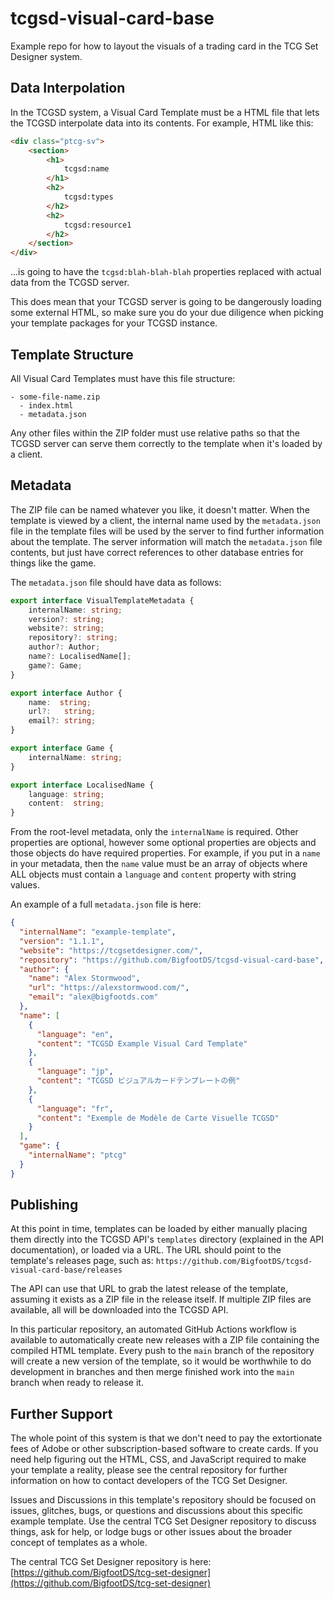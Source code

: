 # tcgsd-visual-card-base
Example repo for how to layout the visuals of a trading card in the TCG Set Designer system.

## Data Interpolation

In the TCGSD system, a Visual Card Template must be a HTML file that lets the TCGSD interpolate data into its contents. For example, HTML like this:

```html
<div class="ptcg-sv">
	<section>
		<h1>
			tcgsd:name
		</h1>
		<h2>
			tcgsd:types
		</h2>
		<h2>
			tcgsd:resource1
		</h2>
	</section>
</div>
```

...is going to have the `tcgsd:blah-blah-blah` properties replaced with actual data from the TCGSD server.

This does mean that your TCGSD server is going to be dangerously loading some external HTML, so make sure you do your due diligence when picking your template packages for your TCGSD instance.


## Template Structure

All Visual Card Templates must have this file structure:

```
- some-file-name.zip
  - index.html
  - metadata.json

```

Any other files within the ZIP folder must use relative paths so that the TCGSD server can serve them correctly to the template when it's loaded by a client. 

## Metadata

The ZIP file can be named whatever you like, it doesn't matter. When the template is viewed by a client, the internal name used by the `metadata.json` file in the template files will be used by the server to find further information about the template. The server information will match the `metadata.json` file contents, but just have correct references to other database entries for things like the game.

The `metadata.json` file should have data as follows:

```typescript
export interface VisualTemplateMetadata {
    internalName: string;
    version?: string;
    website?: string;
    repository?: string;
    author?: Author;
    name?: LocalisedName[];
    game?: Game;
}

export interface Author {
    name:  string;
    url?:   string;
    email?: string;
}

export interface Game {
    internalName: string;
}

export interface LocalisedName {
    language: string;
    content:  string;
}
```

From the root-level metadata, only the `internalName` is required. Other properties are optional, however some optional properties are objects and those objects do have required properties. For example, if you put in a `name` in your metadata, then the `name` value must be an array of objects where ALL objects must contain a `language` and `content` property with string values. 

An example of a full `metadata.json` file is here:

```json
{
  "internalName": "example-template",
  "version": "1.1.1",
  "website": "https://tcgsetdesigner.com/",
  "repository": "https://github.com/BigfootDS/tcgsd-visual-card-base",
  "author": {
    "name": "Alex Stormwood",
    "url": "https://alexstormwood.com/",
    "email": "alex@bigfootds.com"
  },
  "name": [
    {
      "language": "en",
      "content": "TCGSD Example Visual Card Template"
    },
    {
      "language": "jp",
      "content": "TCGSD ビジュアルカードテンプレートの例"
    },
    {
      "language": "fr",
      "content": "Exemple de Modèle de Carte Visuelle TCGSD"
    }
  ],
  "game": {
    "internalName": "ptcg"
  }
}
```

## Publishing

At this point in time, templates can be loaded by either manually placing them directly into the TCGSD API's `templates` directory (explained in the API documentation), or loaded via a URL. The URL should point to the template's releases page, such as: `https://github.com/BigfootDS/tcgsd-visual-card-base/releases`

The API can use that URL to grab the latest release of the template, assuming it exists as a ZIP file in the release itself. If multiple ZIP files are available, all will be downloaded into the TCGSD API.

In this particular repository, an automated GitHub Actions workflow is available to automatically create new releases with a ZIP file containing the compiled HTML template. Every push to the `main` branch of the repository will create a new version of the template, so it would be worthwhile to do development in branches and then merge finished work into the `main` branch when ready to release it.

## Further Support

The whole point of this system is that we don't need to pay the extortionate fees of Adobe or other subscription-based software to create cards. If you need help figuring out the HTML, CSS, and JavaScript required to make your template a reality, please see the central repository for further information on how to contact developers of the TCG Set Designer.

Issues and Discussions in this template's repository should be focused on issues, glitches, bugs, or questions and discussions about this specific example template. Use the central TCG Set Designer repository to discuss things, ask for help, or lodge bugs or other issues about the broader concept of templates as a whole.

The central TCG Set Designer repository is here: [https://github.com/BigfootDS/tcg-set-designer](https://github.com/BigfootDS/tcg-set-designer)